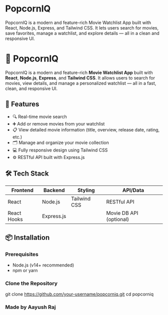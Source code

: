 
# PopcornIQ
PopcornIQ is a modern and feature-rich Movie Watchlist App built with React, Node.js, Express, and Tailwind CSS. It lets users search for movies, save favorites, manage a watchlist, and explore details — all in a clean and responsive UI.


# 🍿 PopcornIQ

PopcornIQ is a modern and feature-rich **Movie Watchlist App** built with **React**, **Node.js**, **Express**, and **Tailwind CSS**. It allows users to search for movies, view details, and manage a personalized watchlist — all in a fast, clean, and responsive UI.

## 🚀 Features

- 🔍 Real-time movie search
- ➕ Add or remove movies from your watchlist
- 📋 View detailed movie information (title, overview, release date, rating, etc.)
- 🗂️ Manage and organize your movie collection
- 💻 Fully responsive design using Tailwind CSS
- ⚙️ RESTful API built with Express.js

## 🛠️ Tech Stack

| Frontend       | Backend      | Styling       | API/Data    |
|----------------|--------------|---------------|-------------|
| React          | Node.js      | Tailwind CSS  | RESTful API |
| React Hooks    | Express.js   |               | Movie DB API (optional) |

## 📦 Installation

### Prerequisites

- Node.js (v14+ recommended)
- npm or yarn

### Clone the Repository

git clone https://github.com/your-username/popcorniq.git
cd popcorniq

### Made by Aayush Raj

